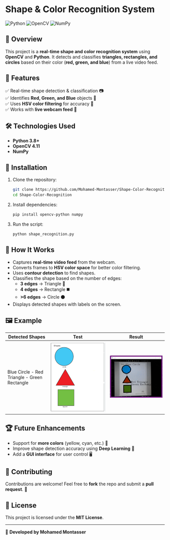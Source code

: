 # Shape & Color Recognition System

![Python](https://img.shields.io/badge/Python-3.8%2B-blue) ![OpenCV](https://img.shields.io/badge/OpenCV-4.11-green) ![NumPy](https://img.shields.io/badge/NumPy-2.2.3-red)

## 📌 Overview
This project is a **real-time shape and color recognition system** using **OpenCV** and **Python**. It detects and classifies **triangles, rectangles, and circles** based on their color (**red, green, and blue**) from a live video feed.

## 🚀 Features
✅ Real-time shape detection & classification 📷  
✅ Identifies **Red, Green, and Blue** objects 🎨  
✅ Uses **HSV color filtering** for accuracy 🎯  
✅ Works with **live webcam feed** 🎥  

## 🛠️ Technologies Used
- **Python 3.8+**
- **OpenCV 4.11**
- **NumPy**

## 📌 Installation
1. Clone the repository:
   ```bash
   git clone https://github.com/Mohamed-Montasser/Shape-Color-Recognition.git
   cd Shape-Color-Recognition
   ```
2. Install dependencies:
   ```bash
   pip install opencv-python numpy
   ```
3. Run the script:
   ```bash
   python shape_recognition.py
   ```

## 🎯 How It Works
- Captures **real-time video feed** from the webcam.
- Converts frames to **HSV color space** for better color filtering.
- Uses **contour detection** to find shapes.
- Classifies the shape based on the number of edges:
  - **3 edges** → Triangle 🔺
  - **4 edges** → Rectangle ◼️
  - **>6 edges** → Circle ⚫
- Displays detected shapes with labels on the screen.

## 🖼️ Example
| Detected Shapes | Test | Result |
|----------------|---------|---------|
| Blue Circle - Red Triangle - Green Rectangle | ![](example.png) |![](RESULT.png) |

## 🏆 Future Enhancements
- Support for **more colors** (yellow, cyan, etc.) 🌈
- Improve shape detection accuracy using **Deep Learning** 🧠
- Add a **GUI interface** for user control 🖥️

## 🤝 Contributing
Contributions are welcome! Feel free to **fork** the repo and submit a **pull request**. 🚀

## 📄 License
This project is licensed under the **MIT License**.

---
🔗 **Developed by Mohamed Montasser**
